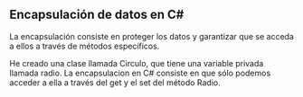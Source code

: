 
## Encapsulación de datos en C#

La encapsulación consiste en proteger los datos y garantizar que se acceda a ellos a través de métodos específicos.

He creado una clase llamada Circulo, que tiene una variable privada llamada radio. La encapsulacion en C# consiste
en que sólo podemos acceder a ella a través del get y el set del método Radio.
